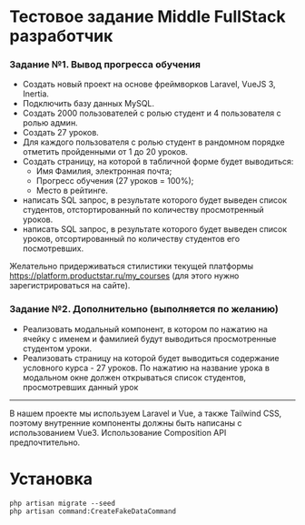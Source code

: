 # Тестовое задание Middle FullStack разработчик


### Задание №1. Вывод прогресса обучения
- Создать новый проект на основе фреймворков Laravel, VueJS 3, Inertia.
- Подключить базу данных MySQL.
- Создать 2000 пользователей с ролью студент и 4 пользователя с ролью админ.
- Создать 27 уроков.
- Для каждого пользователя с ролью студент в рандомном порядке отметить пройденными от 1 до 20 уроков.
- Создать страницу, на которой в табличной форме будет выводиться:
  - Имя Фамилия, электронная почта;
  - Прогресс обучения (27 уроков = 100%);
  - Место в рейтинге.
- написать SQL запрос, в результате которого будет выведен список студентов, отстортированный по количеству просмотренный уроков.
- написать SQL запрос, в результате которого будет выведен список уроков, отсортированный по количеству студентов его посмотревших.

Желательно придерживаться стилистики текущей платформы https://platform.productstar.ru/my_courses (для этого нужно зарегистрироваться на сайте).

### Задание №2. Дополнительно (выполняется по желанию)
- Реализовать модальный компонент, в котором по нажатию на ячейку с именем и фамилией будут выводиться просмотренные студентом уроки.
- Реализовать страницу на которой будет выводиться содержание условного курса - 27 уроков. По нажатию на название урока в модальном окне должен открываться список студентов, просмотревших данный урок

<hr>

В нашем проекте мы используем Laravel и Vue, а также Tailwind CSS, поэтому внутренние компоненты должны быть написаны с использованием Vue3.
Использование Composition API предпочтительно.

# Установка
```
php artisan migrate --seed
php artisan command:CreateFakeDataCommand
```